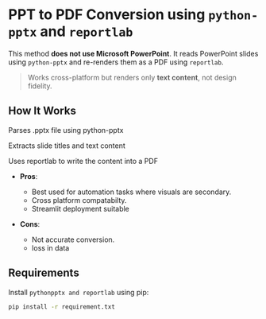 



# PPT to PDF Conversion using `python-pptx` and `reportlab`

This method **does not use Microsoft PowerPoint**. It reads PowerPoint slides using `python-pptx` and re-renders them as a PDF using `reportlab`.

> Works cross-platform but renders only **text content**, not design fidelity.




##  How It Works

Parses .pptx file using python-pptx

Extracts slide titles and text content

Uses reportlab to write the content into a PDF

- **Pros**:
  - Best used for automation tasks where visuals are secondary.
  - Cross platform compatabilty.
  - Streamlit deployment suitable

- **Cons**:
  - Not accurate conversion.
  - loss in data
    
##  Requirements

Install `pythonpptx and reportlab` using pip:

```bash
pip install -r requirement.txt

